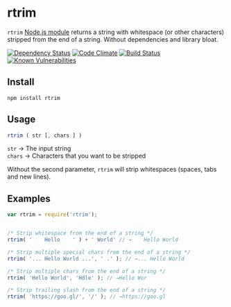 rtrim
============

`rtrim` [Node.js module](https://www.npmjs.com/package/rtrim) returns a string with whitespace (or other characters) stripped from the end of a string. Without dependencies and library bloat.


[![Dependency Status](https://david-dm.org/sergejmueller/rtrim.svg)](https://david-dm.org/sergejmueller/rtrim)
[![Code Climate](https://codeclimate.com/github/sergejmueller/rtrim/badges/gpa.svg)](https://codeclimate.com/github/sergejmueller/rtrim)
[![Build Status](https://travis-ci.org/sergejmueller/rtrim.svg?branch=master)](https://travis-ci.org/sergejmueller/rtrim)
[![Known Vulnerabilities](https://snyk.io/test/github/sergejmueller/rtrim/badge.svg)](https://snyk.io/test/github/sergejmueller/rtrim)


Install
-----

```
npm install rtrim
```


Usage
-----

```javascript
rtrim ( str [, chars ] )
```

`str` → The input string<br>
`chars` → Characters that you want to be stripped

Without the second parameter, `rtrim` will strip whitespaces (spaces, tabs and new lines).


Examples
-----

```javascript
var rtrim = require('rtrim');


/* Strip whitespace from the end of a string */
rtrim( '    Hello    ' ) + ' World' // →    Hello World

/* Strip multiple special chars from the end of a string */
rtrim( '... Hello World ...', ' .' ); // →... Hello World

/* Strip multiple chars from the end of a string */
rtrim( 'Hello World', 'Hdle' ); // →Hello Wor

/* Strip trailing slash from the end of a string */
rtrim( 'https://goo.gl/', '/' ); // →https://goo.gl
```
